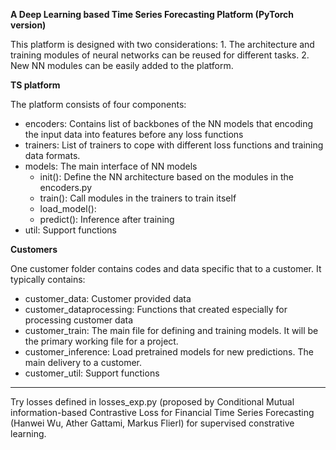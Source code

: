 **A Deep Learning based Time Series Forecasting Platform (PyTorch version)**

This platform is designed with two considerations: 1. The architecture and training modules of neural networks
can be reused for different tasks. 2. New NN modules can be easily added to the platform.

**TS platform**

The platform consists of four components: 
- encoders: Contains list of backbones of the NN models that encoding the input data into features before any loss functions
- trainers: List of trainers to cope with different loss functions and training data formats.
- models: The main interface of NN models
  - init(): Define the NN architecture based on the modules in the encoders.py
  - train(): Call modules in the trainers to train itself
  - load_model(): 
  - predict(): Inference after training
- util: Support functions

**Customers**

One customer folder contains codes and data specific that to a customer. It typically 
contains:
- customer_data: Customer provided data
- customer_dataprocessing: Functions that created especially for processing customer data
- customer_train:  The main file for defining and 
training models. It will be the primary working file for a project.
- customer_inference: Load pretrained models for new predictions. The main delivery to a customer.
- customer_util: Support functions

-----------------------------------------------------------------------------------------------------------------------------
Try losses defined in losses_exp.py (proposed by Conditional Mutual information-based Contrastive Loss for Financial Time Series Forecasting (Hanwei Wu, Ather Gattami, Markus Flierl) for supervised constrative learning.
